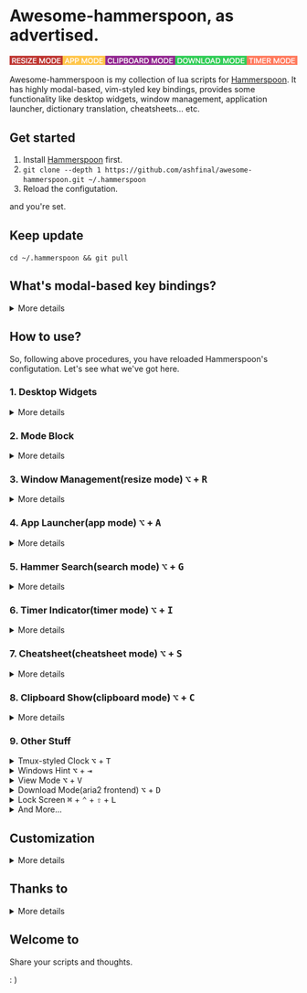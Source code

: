 # Awesome-hammerspoon, as advertised.

![modes](https://github.com/ashfinal/bindata/raw/master/screenshots/awesome-hammerspoon-modes.png)

Awesome-hammerspoon is my collection of lua scripts for [Hammerspoon](http://www.hammerspoon.org/). It has highly modal-based, vim-styled key bindings, provides some functionality like desktop widgets, window management, application launcher, dictionary translation, cheatsheets... etc.

## Get started

1. Install [Hammerspoon](http://www.hammerspoon.org/) first.
2. `git clone --depth 1 https://github.com/ashfinal/awesome-hammerspoon.git ~/.hammerspoon`
3. Reload the configutation.

and you're set.

## Keep update

`cd ~/.hammerspoon && git pull`

## What's modal-based key bindings?

<details>
<summary>More details</summary>

Well... simply to say, it allows you using <kbd>S</kbd> key to resize windows in `resize` mode, but in `app` mode, to launch Safari, in `timer` mode, to set a 10-mins timer... something like that. During all progress, you don't have to press extra keys.
</p>

And this means a lot.

* It's scene-wise, you can use same key bindings to do different jobs in different scenes. You don't worry to run out of your hotkey bindings, and twist your fingers to press <kbd>⌘</kbd> + <kbd>⌃</kbd> + <kbd>⌥</kbd> + <kbd>⇧</kbd> + <kbd>C</kbd> in the end.

* Less keystrokes, less memory pressure. You can press <kbd>⌥</kbd> + <kbd>A</kbd> to enter `app` mode, release, then press single key <kbd>S</kbd> to launch Safari, or <kbd>C</kbd> to lauch Chrome. Sounds good? You keep your pace, no rush.

* Easy to extend, you can create your own modals if you like. For example, `Finder` mode, in which you press <kbd>T</kbd> to open Terminal here, press <kbd>S</kbd> to send files to predefined path, press <kbd>C</kbd> to upload images to cloud storage.

**NOTICE:** After your work you'd better quit current mode back to normal. Or, you carefully pick your key bindings to avoid conflict with other hotkeys.

</details>

## How to use?

So, following above procedures, you have reloaded Hammerspoon's configutation. Let's see what we've got here.

### 1. Desktop Widgets

<details>
<summary>More details</summary>

As you may have noticed, there are two clean, nice-looking desktop widgets, analogclock and calendar. Usually we don't interact with them, but I do hope you like them.

![widgets](https://github.com/ashfinal/bindata/raw/master/screenshots/awesome-hammerspoon-deskwidgets.png)

**UPDATE:** Add new widget `hcalendar` and make it default module. The design comes from [here](https://github.com/ashikahmad/horizontal-calendar-widget).

![hcal](https://github.com/ashfinal/bindata/raw/master/screenshots/awesome-hammerspoon-hcal.png)

</details>

### 2. Mode Block

<details>
<summary>More details</summary>

There is also a small gray block in the bottom right corner, maybe displaying current netspeed. Well, it's actually **mode block**. Want to know in which mode you are? Give it a glance. When Hammerspoon starts, or there's no work to do, it shows `DOCK MODE` in black background. But alway displaying the black block is a little boring, so we use it for netspeed monitor if there's no activity for 5 secs.

**Mode block** holds the entrance to other modes, you can use <kbd>⌥</kbd> + <kbd>space</kbd> to toggle its display. Then use <kbd>⌥</kbd> + <kbd>R</kbd> to enter `resize` mode, or use <kbd>⌥</kbd> + <kbd>A</kbd> to enter `app` mode... etc.

Key bindings available:

| Key bindings                | Movement                   |
|-----------------------------|----------------------------|
| <kbd>⌥</kbd> + <kbd>A</kbd> | Enter `app` mode           |
| <kbd>⌥</kbd> + <kbd>C</kbd> | Enter `clipboard` mode     |
| <kbd>⌥</kbd> + <kbd>D</kbd> | Enter `download` mode      |
| <kbd>⌥</kbd> + <kbd>G</kbd> | Launch hammer search       |
| <kbd>⌥</kbd> + <kbd>I</kbd> | Enter `timer` mode         |
| <kbd>⌥</kbd> + <kbd>R</kbd> | Enter `resize` mode        |
| <kbd>⌥</kbd> + <kbd>S</kbd> | Enter `cheatsheet` mode    |
| <kbd>⌥</kbd> + <kbd>T</kbd> | Show current time          |
| <kbd>⌥</kbd> + <kbd>v</kbd> | Enter `view` mode          |
| <kbd>⌥</kbd> + <kbd>Z</kbd> | Toggle Hammerspoon console |
| <kbd>⌥</kbd> + <kbd>⇥</kbd> | Show window hints          |

*In most modes, you can use <kbd>Q</kbd>, or <kbd>⎋</kbd> to quit back to DOCK mode. And switch from one mode to another directly.*

</details>

### 3. Window Management(resize mode) <kbd>⌥</kbd> + <kbd>R</kbd>

<details>
<summary>More details</summary>

![winresize](https://github.com/ashfinal/bindata/raw/master/screenshots/awesome-hammerspoon-winresize.gif)

Use <kbd>[/]</kbd> to cycle through active windows.

Use <kbd>H/J/K/L</kbd> to resize windows to 1/2 of screen.

Use <kbd>Y/U/I/O</kbd> to resize windows to 1/4 of screen.

Use <kbd>⇧</kbd> + <kbd>H/J/K/L</kbd> to **move** windows around.

Use <kbd>⇧</kbd> + <kbd>Y/U/I/O</kbd> to **resize** windows.

Use <kbd>=</kbd>, <kbd>-</kbd> to expand/shrink the window size.

Use <kbd>F</kbd> to put windows to fullscreen, use <kbd>C</kbd> to put windows to center of screen, use <kbd>⇧</kbd> + <kbd>C</kbd> to resize windows to predefined size and center them.

</details>

### 4. App Launcher(app mode) <kbd>⌥</kbd> + <kbd>A</kbd>

<details>
<summary>More details</summary>

Use <kbd>F</kbd> to launch Finder or focus the existing window; <kbd>S</kbd> for Safari; <kbd>T</kbd> for Terminal; <kbd>V</kbd> for Activity Monitor; <kbd>Y</kbd> for System Preferences... etc.

If you want to define your own hotkeys, please create `~/.hammerspoon/private/awesomeconfig.lua` file, then add something like below:

    applist = {
        {shortcut = 'i',appname = 'iTerm'},
        {shortcut = 'l',appname = 'Sublime Text'},
        {shortcut = 'm',appname = 'MacVim'},
        {shortcut = 'o',appname = 'LibreOffice'},
        {shortcut = 'r',appname = 'Firefox'},
    }

**UPDATE:** Now you can press <kbd>⇥</kbd> to show key bindings, also available in `resize`, `view`, `timer` mode.

![tips](https://github.com/ashfinal/bindata/raw/master/screenshots/awesome-hammerspoon-tips.png)

</details>

### 5. Hammer Search(search mode) <kbd>⌥</kbd> + <kbd>G</kbd>

<details>
<summary>More details</summary>

Now you can search Safari tabs and online dictionary(use <kbd>⌃</kbd> + <kbd>⇥</kbd> to switch between them).

![hsearch](https://github.com/ashfinal/bindata/raw/master/screenshots/awesome-hammerspoon-hsearch.gif)

Dictionary search supports `word suggestion`(see the above gif) and English thesaurus(use <kbd>⌃</kbd> + <kbd>D</kbd> to request). And did you notice that the translation is instant?

*Due to the uncertainty of asynchronous request, usually you need to append a space to end of the word to fully translate it.*

**NOTICE:** If you heavily rely on instant translation(youdao dict), please consider applying for your own API key at here:

[http://fanyi.youdao.com/openapi?path=data-mode](http://fanyi.youdao.com/openapi?path=data-mode)

Then add them to `~/.hammerspoon/private/awesomeconfig.lua`:

    youdaokeyfrom = 'hsearch'  -- keyfrom
    youdaoapikey = '1199732752'  -- API key

</details>

### 6. Timer Indicator(timer mode) <kbd>⌥</kbd> + <kbd>I</kbd>

<details>
<summary>More details</summary>

Have you noticed this issue on macos? There is 5 pixel tall blank at the bottom of the screen for non-native fullscreen window, which is sometimes disturbing. Let's make the blank more useful. When you set a timer, this will draw a colored line to fill that blank, meanwhile, show progress of the timer.

![timeralert](https://github.com/ashfinal/bindata/raw/master/screenshots/awesome-hammerspoon-timeralert.png)

Press <kbd>0</kbd> to set a 5-mins timer, <kbd>↩︎</kbd> to set a 25-mins timer.

Press <kbd>1</kbd> to set a 10-mins timer;

Press <kbd>2</kbd> to set a 20-mins timer;

...

Press <kbd>9</kbd> to set a 90-mins timer.

</details>

### 7. Cheatsheet(cheatsheet mode) <kbd>⌥</kbd> + <kbd>S</kbd>

<details>
<summary>More details</summary>

It shows the cheatsheet of current application's hotkeys. Code comes from [here](https://github.com/dharmapoudel/hammerspoon-config).

Let the picture talk:

![cheatsheet](https://github.com/ashfinal/bindata/raw/master/screenshots/awesome-hammerspoon-cheatsheet.png)

*Default off. To add this module to your config, please refer to the `Customization` section.*

</details>

### 8. Clipboard Show(clipboard mode) <kbd>⌥</kbd> + <kbd>C</kbd>

<details>
<summary>More details</summary>

It shows the content of your clipboard. If text or image type then display it with proper size, if hyperlink type then use default browser to open it. Click the display block it will destory itself.

I usually use this to display QR image for cellphone's faster scanning, or display some text for better reading.

</details>

### 9. Other Stuff

<details>
<summary>Tmux-styled Clock <kbd>⌥</kbd> + <kbd>T</kbd></summary>

Works even when you're watching video in fullscreen.

![tmuxtime](https://github.com/ashfinal/bindata/raw/master/screenshots/awesome-hammerspoon-tmuxtime.png)

</details>

<details>
<summary>Windows Hint <kbd>⌥</kbd> + <kbd>⇥</kbd> </summary>

Focus to your windows easier.

![windowshint](https://github.com/ashfinal/bindata/raw/master/screenshots/awesome-hammerspoon-windowshint.png)

</details>

<details>
<summary>View Mode <kbd>⌥</kbd> + <kbd>V</kbd></summary>

Use <kbd>H/J/K/L</kbd> to scroll around.

Use <kbd>⌃</kbd>/<kbd>⇧</kbd> + <kbd>H/J/K/L</kbd> to move mouse around.

Use <kbd>,</kbd>/<kbd>.</kbd> for mouse left/right click.

</details>

<details>
<summary>Download Mode(aria2 frontend) <kbd>⌥</kbd> + <kbd>D</kbd></summary>

I use [glutton](https://github.com/NemoAlex/glutton)(a tiny webclient for aria2) to manage aria2's download queue. This mode creates an interface for glutton, so I can handle aria2 more convenient.

*Default off. To add this module to your config, please refer to the `Customization` section.*

*To speed up the display of webclient, by default when you press `⎋` the interface is hiden(instead destroyed). This may increase resource occupation. If you don't use `download` mode for a long time, when quitting use <kbd>⌃</kbd> + <kbd>⎋</kbd> to completely destory the webclient.*

</details>

<details>
<summary>Lock Screen <kbd>⌘</kbd> + <kbd>⌃</kbd> + <kbd>⇧</kbd> + <kbd>L</kbd></summary>

No description.

</details>

<details>
<summary>And More...</summary>

For whatever mode, you can always use:

<kbd>⌘</kbd> + <kbd>⌥</kbd> + <kbd>⇠</kbd> to resize windows to left-half of screen

<kbd>⌘</kbd>  + <kbd>⌥</kbd> + <kbd>⇢</kbd> to resize windows to right-half of screen

<kbd>⌘</kbd>  + <kbd>⌥</kbd> +  <kbd>⇡</kbd> to resize windows to fullscreen

<kbd>⌘</kbd>  + <kbd>⌥</kbd> +  <kbd>⇣</kbd> to put windows to predefined size

<kbd>⌘</kbd>  + <kbd>⌥</kbd> +  <kbd>↩︎</kbd> to put windows to center of screen

-------

For those who care about system resource:

![memusage](https://github.com/ashfinal/bindata/raw/master/screenshots/awesome-hammerspoon-memusage.png)

-------

</details>

## Customization

<details>
<summary>More details</summary>

Modify the file `~/.hammerspoon/private/awesomeconfig.lua`, you should create it before doing below things.

1. Add application launching hotkey

    See the section `App launcher(app mode)` above.

2. Add/Remove the plugin modules

    default modules:

        module_list = {
            "basicmode",
            "widgets/netspeed",
            "widgets/hcalendar",
            "widgets/analogclock",
            "modes/indicator",
            "modes/clipshow",
            "modes/hsearch",
        }

    For example, remove `hsearch` module, add your own module `mymodule`:

        module_list = {
            "basicmode",
            "widgets/netspeed",
            "widgets/hcalendar",
            "widgets/analogclock",
            "modes/indicator",
            "modes/clipshow",
            "private/mymodule",
        }

3. Modify/Remove the default key bindings

    Available key binding variables:

    | Action                     | Variable                    | Default value                   |
    |----------------------------|-----------------------------|---------------------------------|
    | Reload Configuration       | hsreload_keys               | {{"cmd", "shift", "ctrl"}, "R"} |
    | Toggle Modal Supervisor    | modalmgr_keys               | {{"alt"}, "space"}              |
    | Toggle Hammerspoon Console | toggleconsole_keys          | {{"alt"}, "Z"}                  |
    | Lock Screen                | lockscreen_keys             | {{"cmd", "shift", "ctrl"}, "L"} |
    | Enter Application Mode     | appM_keys                   | {{"alt"}, "A"}                  |
    | Enter Clipboard Mode       | clipboardM_keys             | {"alt"}, "C"}                   |
    | Launch Hammer Search       | hsearch_keys                | {{"alt"}, "G"}                  |
    | Enter Timer Mode           | timerM_keys                 | {{"alt"}, "T"}                  |
    | Enter Resize Mode          | resizeM_keys                | {{"alt"}, "R"}                  |
    | Enter Cheatsheet Mode      | cheatsheetM_keys            | {{"alt"}, "S"}                  |
    | Show Digital Clock         | showtime_keys               | {{"alt"}, "T"}                  |
    | Enter View Mode            | viewM_keys                  | {{"alt"}, "V"}                  |
    | Show Window hints          | winhints_keys               | {{"alt"}, "tab"}                |
    | Lefthalf of Screen         | resizeextra_lefthalf_keys   | {{"cmd", "alt"}, "left"}        |
    | Righthalf of Screen        | resizeextra_righthalf_keys  | {{"cmd", "alt"}, "right"}       |
    | Fullscreen                 | resizeextra_fullscreen_keys | {{"cmd", "alt"}, "up"}          |
    | Resize & Center            | resizeextra_fcenter_keys    | {{"cmd", "alt"}, "down"}        |
    | Center Window              | resizeextra_center_keys     | {{"cmd", "alt"}, "return"}      |

    For example, to modify `Toggle Modal Supervisor` key binding:

        modalmgr_keys = {{"alt"}, "F"}

    To completely remove `Lock Screen` key binding:

        lockscreen_keys = {{}, ""}

4. Create your own modal key bindings

    See [http://www.hammerspoon.org/docs/hs.hotkey.modal.html](http://www.hammerspoon.org/docs/hs.hotkey.modal.html), also you can refer to my scripts.

5. Global options

    These options should be put into `~/.hammerspoon/private/awesomeconfig.lua` file.

    ``` lua
    -- You may want to use your own aria2 webclient.
    aria2URL = "http://www.myaria2.com/"

    -- Local files also are supported, like this:
    aria2URL = "file:///Users/ashfinal/Downloads/glutton/index.html"

    -- Make mode block idle to netspeed or just hide.
    idle_to_which = "netspeed/hide/never"

    -- When enter `app` mode show or hide applauncher tips automatically.
    show_applauncher_tips = true/false

    -- Put analogclock to somewhere by defining center point.
    aclockcenter = {x=200,y=200}

    -- Put calendar to somewhere by defining topleft point.
    caltopleft = {200,200}
    ```

</details>

## Thanks to

<details>
<summary>More details</summary>

[http://www.hammerspoon.org/](http://www.hammerspoon.org/)

[https://github.com/zzamboni/oh-my-hammerspoon](https://github.com/zzamboni/oh-my-hammerspoon)

[https://github.com/scottcs/dot_hammerspoon](https://github.com/scottcs/dot_hammerspoon)

[https://github.com/dharmapoudel/hammerspoon-config](https://github.com/dharmapoudel/hammerspoon-config)

[http://tracesof.net/uebersicht/](http://tracesof.net/uebersicht/)

</details>

## Welcome to

Share your scripts and thoughts.

: )
